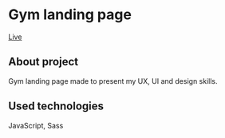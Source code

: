 # Gym landing page

[Live](https://sprits1.github.io/gym-home-page/src/index.html)

## About project 

Gym landing page made to present my UX, UI and design skills.

## Used technologies

JavaScript, Sass

